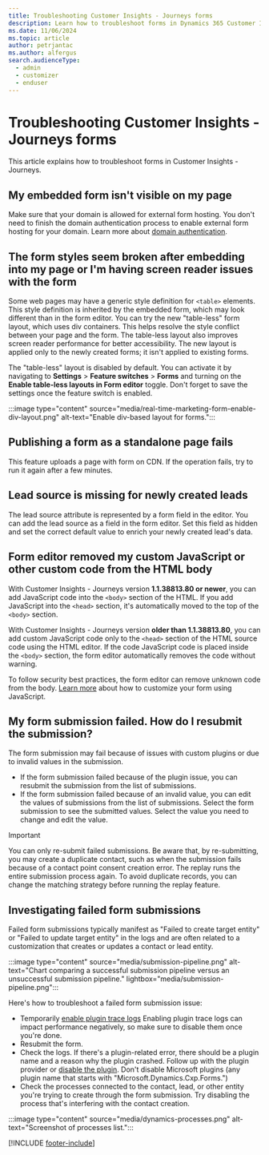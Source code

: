 ```yaml
---
title: Troubleshooting Customer Insights - Journeys forms
description: Learn how to troubleshoot forms in Dynamics 365 Customer Insights - Journeys.
ms.date: 11/06/2024
ms.topic: article
author: petrjantac
ms.author: alfergus
search.audienceType: 
  - admin
  - customizer
  - enduser
---
```


# Troubleshooting Customer Insights - Journeys forms

This article explains how to troubleshoot forms in Customer Insights - Journeys.

## My embedded form isn't visible on my page

Make sure that your domain is allowed for external form hosting. You don't need to finish the domain authentication process to enable external form hosting for your domain. Learn more about [domain authentication](domain-authentication.md).

## The form styles seem broken after embedding into my page or I'm having screen reader issues with the form

Some web pages may have a generic style definition for `<table>` elements. This style definition is inherited by the embedded form, which may look different than in the form editor. You can try the new "table-less" form layout, which uses div containers. This helps resolve the style conflict between your page and the form. The table-less layout also improves screen reader performance for better accessibility. The new layout is applied only to the newly created forms; it isn't applied to existing forms.

The "table-less" layout is disabled by default. You can activate it by navigating to **Settings** > **Feature switches** > **Forms** and turning on the **Enable table-less layouts in Form editor** toggle. Don't forget to save the settings once the feature switch is enabled.

:::image type="content" source="media/real-time-marketing-form-enable-div-layout.png" alt-text="Enable div-based layout for forms.":::

## Publishing a form as a standalone page fails

This feature uploads a page with form on CDN. If the operation fails, try to run it again after a few minutes.

## Lead source is missing for newly created leads

The lead source attribute is represented by a form field in the editor. You can add the lead source as a field in the form editor. Set this field as hidden and set the correct default value to enrich your newly created lead's data.

## Form editor removed my custom JavaScript or other custom code from the HTML body

With Customer Insights - Journeys version **1.1.38813.80 or newer**, you can add JavaScript code into the `<body>` section of the HTML. If you add JavaScript into the `<head>` section, it's automatically moved to the top of the `<body>` section.

With Customer Insights - Journeys version **older than 1.1.38813.80**, you can add custom JavaScript code only to the `<head>` section of the HTML source code using the HTML editor. If the code JavaScript code is placed inside the `<body>` section, the form editor automatically removes the code without warning.

To follow security best practices, the form editor can remove unknown code from the body. [Learn more](real-time-marketing-manage-forms.md#add-custom-javascript-to-your-form) about how to customize your form using JavaScript.

## My form submission failed. How do I resubmit the submission?

The form submission may fail because of issues with custom plugins or due to invalid values in the submission.

- If the form submission failed because of the plugin issue, you can resubmit the submission from the list of submissions.
- If the form submission failed because of an invalid value, you can edit the values of submissions from the list of submissions. Select the form submission to see the submitted values. Select the value you need to change and edit the value.

> [!IMPORTANT]
> You can only re-submit failed submissions. Be aware that, by re-submitting, you may create a duplicate contact, such as when the submission fails because of a contact point consent creation error. The replay runs the entire submission process again. To avoid duplicate records, you can change the matching strategy before running the replay feature.

## Investigating failed form submissions

Failed form submissions typically manifest as "Failed to create target entity" or "Failed to update target entity" in the logs and are often related to a customization that creates or updates a contact or lead entity.

:::image type="content" source="media/submission-pipeline.png" alt-text="Chart comparing a successful submission pipeline versus an unsuccessful submission pipeline." lightbox="media/submission-pipeline.png":::

Here's how to troubleshoot a failed form submission issue:

- Temporarily [enable plugin trace logs](/power-apps/developer/data-platform/logging-tracing#enable-trace-logging) Enabling plugin trace logs can impact performance negatively, so make sure to disable them once you're done.
- Resubmit the form.
- Check the logs. If there's a plugin-related error, there should be a plugin name and a reason why the plugin crashed. Follow up with the plugin provider or [disable the plugin](https://community.dynamics.com/blogs/post/?postid=33f947e8-a5f8-4cb2-b2d9-45b444c56060). Don't disable Microsoft plugins (any plugin name that starts with "Microsoft.Dynamics.Cxp.Forms.")
- Check the processes connected to the contact, lead, or other entity you're trying to create through the form submission. Try disabling the process that's interfering with the contact creation.

:::image type="content" source="media/dynamics-processes.png" alt-text="Screenshot of processes list.":::

[!INCLUDE [footer-include](./includes/footer-banner.md)]
